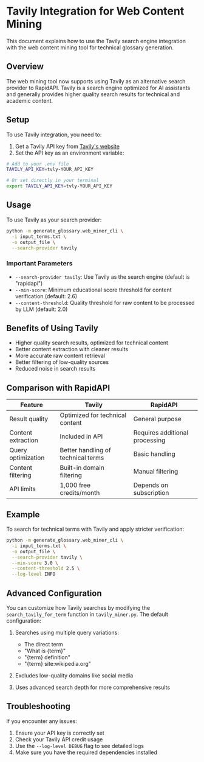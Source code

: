 # Tavily Integration for Web Content Mining

This document explains how to use the Tavily search engine integration with the web content mining tool for technical glossary generation.

## Overview

The web mining tool now supports using Tavily as an alternative search provider to RapidAPI. Tavily is a search engine optimized for AI assistants and generally provides higher quality search results for technical and academic content.

## Setup

To use Tavily integration, you need to:

1. Get a Tavily API key from [Tavily's website](https://tavily.com)
2. Set the API key as an environment variable:

```bash
# Add to your .env file
TAVILY_API_KEY=tvly-YOUR_API_KEY

# Or set directly in your terminal
export TAVILY_API_KEY=tvly-YOUR_API_KEY
```

## Usage

To use Tavily as your search provider:

```bash
python -m generate_glossary.web_miner_cli \
  -i input_terms.txt \
  -o output_file \
  --search-provider tavily
```

### Important Parameters

- `--search-provider tavily`: Use Tavily as the search engine (default is "rapidapi")
- `--min-score`: Minimum educational score threshold for content verification (default: 2.6)
- `--content-threshold`: Quality threshold for raw content to be processed by LLM (default: 2.0)

## Benefits of Using Tavily

- Higher quality search results, optimized for technical content
- Better content extraction with cleaner results
- More accurate raw content retrieval
- Better filtering of low-quality sources
- Reduced noise in search results

## Comparison with RapidAPI

| Feature | Tavily | RapidAPI |
|---------|--------|----------|
| Result quality | Optimized for technical content | General purpose |
| Content extraction | Included in API | Requires additional processing |
| Query optimization | Better handling of technical terms | Basic handling |
| Content filtering | Built-in domain filtering | Manual filtering |
| API limits | 1,000 free credits/month | Depends on subscription |

## Example

To search for technical terms with Tavily and apply stricter verification:

```bash
python -m generate_glossary.web_miner_cli \
  -i input_terms.txt \
  -o output_file \
  --search-provider tavily \
  --min-score 3.0 \
  --content-threshold 2.5 \
  --log-level INFO
```

## Advanced Configuration

You can customize how Tavily searches by modifying the `search_tavily_for_term` function in `tavily_miner.py`. The default configuration:

1. Searches using multiple query variations:
   - The direct term
   - "What is {term}"
   - "{term} definition"
   - "{term} site:wikipedia.org"

2. Excludes low-quality domains like social media

3. Uses advanced search depth for more comprehensive results

## Troubleshooting

If you encounter any issues:

1. Ensure your API key is correctly set
2. Check your Tavily API credit usage
3. Use the `--log-level DEBUG` flag to see detailed logs
4. Make sure you have the required dependencies installed 